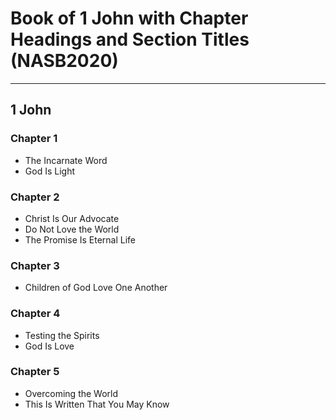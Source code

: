 # Book of 1 John with Chapter Headings and Section Titles (NASB2020)

---

## 1 John
### Chapter 1
- The Incarnate Word
- God Is Light

### Chapter 2
- Christ Is Our Advocate
- Do Not Love the World
- The Promise Is Eternal Life

### Chapter 3
- Children of God Love One Another

### Chapter 4
- Testing the Spirits
- God Is Love

### Chapter 5
- Overcoming the World
- This Is Written That You May Know
